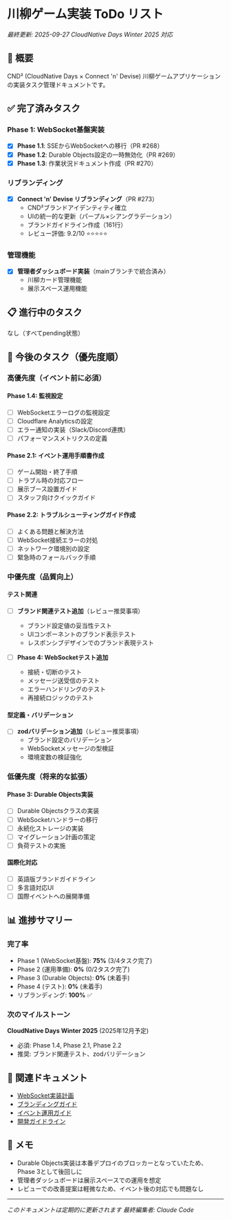# 川柳ゲーム実装 ToDo リスト

*最終更新: 2025-09-27*
*CloudNative Days Winter 2025 対応*

## 🎯 概要

CND² (CloudNative Days × Connect 'n' Devise) 川柳ゲームアプリケーションの実装タスク管理ドキュメントです。

## ✅ 完了済みタスク

### Phase 1: WebSocket基盤実装
- [x] **Phase 1.1**: SSEからWebSocketへの移行（PR #268）
- [x] **Phase 1.2**: Durable Objects設定の一時無効化（PR #269）
- [x] **Phase 1.3**: 作業状況ドキュメント作成（PR #270）

### リブランディング
- [x] **Connect 'n' Devise リブランディング**（PR #273）
  - CND²ブランドアイデンティティ確立
  - UIの統一的な更新（パープル×シアングラデーション）
  - ブランドガイドライン作成（161行）
  - レビュー評価: 9.2/10 ⭐⭐⭐⭐⭐

### 管理機能
- [x] **管理者ダッシュボード実装**（mainブランチで統合済み）
  - 川柳カード管理機能
  - 展示スペース運用機能

## 📋 進行中のタスク

なし（すべてpending状態）

## 🔄 今後のタスク（優先度順）

### 高優先度（イベント前に必須）

#### Phase 1.4: 監視設定
- [ ] WebSocketエラーログの監視設定
- [ ] Cloudflare Analyticsの設定
- [ ] エラー通知の実装（Slack/Discord連携）
- [ ] パフォーマンスメトリクスの定義

#### Phase 2.1: イベント運用手順書作成
- [ ] ゲーム開始・終了手順
- [ ] トラブル時の対応フロー
- [ ] 展示ブース設置ガイド
- [ ] スタッフ向けクイックガイド

#### Phase 2.2: トラブルシューティングガイド作成
- [ ] よくある問題と解決方法
- [ ] WebSocket接続エラーの対処
- [ ] ネットワーク環境別の設定
- [ ] 緊急時のフォールバック手順

### 中優先度（品質向上）

#### テスト関連
- [ ] **ブランド関連テスト追加**（レビュー推奨事項）
  - ブランド設定値の妥当性テスト
  - UIコンポーネントのブランド表示テスト
  - レスポンシブデザインでのブランド表現テスト

- [ ] **Phase 4: WebSocketテスト追加**
  - 接続・切断のテスト
  - メッセージ送受信のテスト
  - エラーハンドリングのテスト
  - 再接続ロジックのテスト

#### 型定義・バリデーション
- [ ] **zodバリデーション追加**（レビュー推奨事項）
  - ブランド設定のバリデーション
  - WebSocketメッセージの型検証
  - 環境変数の検証強化

### 低優先度（将来的な拡張）

#### Phase 3: Durable Objects実装
- [ ] Durable Objectsクラスの実装
- [ ] WebSocketハンドラーの移行
- [ ] 永続化ストレージの実装
- [ ] マイグレーション計画の策定
- [ ] 負荷テストの実施

#### 国際化対応
- [ ] 英語版ブランドガイドライン
- [ ] 多言語対応UI
- [ ] 国際イベントへの展開準備

## 📊 進捗サマリー

### 完了率
- Phase 1 (WebSocket基盤): **75%** (3/4タスク完了)
- Phase 2 (運用準備): **0%** (0/2タスク完了)
- Phase 3 (Durable Objects): **0%** (未着手)
- Phase 4 (テスト): **0%** (未着手)
- リブランディング: **100%** ✅

### 次のマイルストーン
**CloudNative Days Winter 2025** (2025年12月予定)
- 必須: Phase 1.4, Phase 2.1, Phase 2.2
- 推奨: ブランド関連テスト、zodバリデーション

## 🔗 関連ドキュメント

- [WebSocket実装計画](./SENRYU_WEBSOCKET_IMPLEMENTATION_PLAN.md)
- [ブランディングガイド](./BRANDING_GUIDE.md)
- [イベント運用ガイド](./EVENT_OPERATION_GUIDE.md)
- [開発ガイドライン](../CLAUDE.md)

## 📝 メモ

- Durable Objects実装は本番デプロイのブロッカーとなっていたため、Phase 3として後回しに
- 管理者ダッシュボードは展示スペースでの運用を想定
- レビューでの改善提案は軽微なため、イベント後の対応でも問題なし

---

*このドキュメントは定期的に更新されます*
*最終編集者: Claude Code*